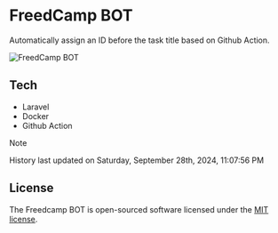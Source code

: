 # FreedCamp BOT

Automatically assign an ID before the task title based on Github Action.

![FreedCamp BOT](https://repository-images.githubusercontent.com/737932867/7d34798b-2680-471c-b089-a78a718d3d6a)

## Tech

- Laravel
- Docker
- Github Action

> [!NOTE]  
> History last updated on Saturday, September 28th, 2024, 11:07:56 PM

## License

The Freedcamp BOT is open-sourced software licensed under the [MIT license](https://opensource.org/licenses/MIT).
